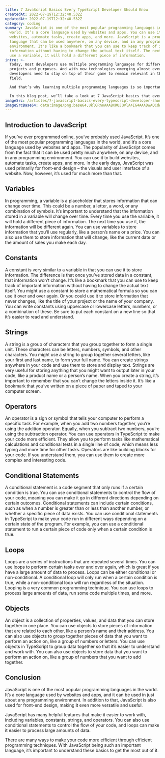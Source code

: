 ```yaml
---
title: 7 JavaScript Basics Every TypeScript Developer Should Know
createdAt: 2022-07-19T12:32:40.532Z
updatedAt: 2022-07-19T12:32:40.532Z
category: coding
summary: JavaScript is one of the most popular programming languages in the
  world. It’s a core language used by websites and apps. You can use it to build
  websites, automate tasks, create apps, and more. JavaScript is a programming
  language that can be used anywhere, on any device, and in any programming
  environment. It's like a bookmark that you can use to keep track of important
  information without having to change the actual text itself. The next time you
  use a variable, it will hold a different piece of information.
intro: >-
  Today, most developers use multiple programming languages for different
  projects and purposes. And with new technologies emerging almost every day,
  developers need to stay on top of their game to remain relevant in their
  field.

  And that’s why learning multiple programming languages is so important. No matter what your specialty is or what type of software you want to build as a career, knowing more than one programming language will help you see things from different perspectives, recognize patterns, and solve problems more efficiently.

  In this blog post, we’ll take a look at 7 JavaScript basics that every TypeScript developer should know. By the end of this post, you’ll have gained a solid foundation in several key areas of TypeScript development and be ready to dive deeper into it.
imageSrc: /articles/7-javascript-basics-every-typescript-developer-should-know.png
imageSrcBase64: data:image/png;base64,UklGRnoAAABXRUJQVlA4IG4AAADwAQCdASoKAAoAAUAmJZQCdAEYEVtcgkAA/vwJbG2WWcb+Hs5qyFzKx77ChbX08VqmaF2myr3eJ3N3CW3LFrn+hDWb+9Uk5GAha1ib3/KFzl608wN//Re++IflLh4lOQZkCz/kyQ6aWY9vAILwAA==
---
```


## Introduction to JavaScript

If you’ve ever programmed online, you’ve probably used JavaScript. It’s one of the most popular programming languages in the world, and it’s a core language used by websites and apps.
The popularity of JavaScript comes from the fact that it can be used pretty much anywhere, on any device, and in any programming environment. You can use it to build websites, automate tasks, create apps, and more.
In the early days, JavaScript was used primarily for front-end design – the visuals and user interface of a website. Now, however, it’s used for much more than that.

## Variables

In programming, a variable is a placeholder that stores information that can change over time. This could be a number, a letter, a word, or any combination of symbols.
It’s important to understand that the information stored in a variable will change over time. Every time you use the variable, it will hold a different piece of information. The next time you use it, the information will be different again.
You can use variables to store information that you’ll use regularly, like a person’s name or a price. You can also use them to store information that will change, like the current date or the amount of sales you make each day.

## Constants

A constant is very similar to a variable in that you can use it to store information. The difference is that once you’ve stored data in a constant, that information won’t change. It’s like a bookmark that you can use to keep track of important information without having to change the actual text itself.
You might use a constant to store a mathematical formula so you can use it over and over again. Or you could use it to store information that never changes, like the title of your project or the name of your company.
You can write constants using uppercase or lowercase letters, numbers, or a combination of these. Be sure to put each constant on a new line so that it’s easier to read and understand.

## Strings

A string is a group of characters that you group together to form a single unit. These characters can be letters, numbers, symbols, and other characters.
You might use a string to group together several letters, like your first and last name, to form your full name.
You can create strings anywhere in your code and use them to store and display text. Strings are very useful for storing anything that you might want to output later in your code, like a product name or a person’s name.
When you create a string, it’s important to remember that you can’t change the letters inside it. It’s like a bookmark that you’ve written on a piece of paper and taped to your computer screen.

## Operators

An operator is a sign or symbol that tells your computer to perform a specific task.
For example, when you add two numbers together, you’re using the addition operator.
Equally, when you subtract two numbers, you’re using the subtraction operator.
You can use operators in TypeScript to make your code more efficient. They allow you to perform tasks like mathematical calculations and conditional tests in a single line of code, which means less typing and more time for other tasks.
Operators are like building blocks for your code. If you understand them, you can use them to create more complex and interesting code.

## Conditional Statements

A conditional statement is a code segment that only runs if a certain condition is true. You can use conditional statements to control the flow of your code, meaning you can make it go in different directions depending on certain outcomes.
Conditional statements can include certain conditions, such as when a number is greater than or less than another number, or whether a specific piece of data exists.
You can use conditional statements in TypeScript to make your code run in different ways depending on a certain state of the program. For example, you can use a conditional statement to run a certain piece of code only when a certain condition is true.

## Loops

Loops are a series of instructions that are repeated several times. You can use loops to perform certain tasks over and over again, which is great if you have a large amount of data to process.
Loops can be either conditional or non-conditional. A conditional loop will only run when a certain condition is true, while a non-conditional loop will run regardless of the situation.
Looping is a very common programming technique. You can use loops to process large amounts of data, run some code multiple times, and more.

## Objects

An object is a collection of properties, values, and data that you can store together in one place.
You can use objects to store pieces of information that are related to each other, like a person’s name and their address. You can also use objects to group together pieces of data that you want to perform an action on, like a group of numbers or letters.
You can use objects in TypeScript to group data together so that it’s easier to understand and work with. You can also use objects to store data that you want to perform an action on, like a group of numbers that you want to add together.

## Conclusion

JavaScript is one of the most popular programming languages in the world. It’s a core language used by websites and apps, and it can be used in just about any programming environment. In addition to that, JavaScript is also used for front-end design, making it even more versatile and useful.

JavaScript has many helpful features that make it easier to work with, including variables, constants, strings, and operators. You can also use conditional statements to control the flow of your code, and loops can make it easier to process large amounts of data.

There are many ways to make your code more efficient through efficient programming techniques. With JavaScript being such an important language, it’s important to understand these basics to get the most out of it.
